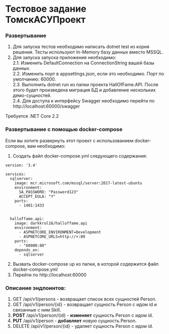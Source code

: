 # Тестовое задание ТомскАСУПроект
### Развертывание
1. Для запуска тестов необходимо написать dotnet test из корня решения. Тесты используют In-Memory базу данных вместо MSSQL.
2. Для запуска запуска приложения необходимо:<br />
2.1. Изменить DefaultConnection на ConnectionString вашей базы данных.<br />
2.2. Изменить порт в appsettings.json, если это необходимо. Порт по умолчанию: 60000.<br />
2.3. Выполнить dotnet run из папки проекта HallOfFame.API. После этого будет произведена миграция БД и добавление нескольких демо-сущностей.<br />
2.4. Для доступа к интерфейсу Swagger необходимо перейти по http://localhost:60000/swagger<br />

Требуется .NET Core 2.2

### Развертывание с помощью docker-compose
Если вы хотите развернуть этот проект с использованием docker-compose, вам необходимо:
1. Создать файл docker-compose.yml следующего содержания:

```
version: '3.4'

services:
  sqlserver:
    image: mcr.microsoft.com/mssql/server:2017-latest-ubuntu
    environment:
      SA_PASSWORD: "Password123"
      ACCEPT_EULA: "Y"
    ports:
      - 1401:1433


  halloffame.api:
    image: darkkrol16/halloffame.api
    environment:
      - ASPNETCORE_ENVIRONMENT=Development
      - ASPNETCORE_URLS=http://+:80
    ports:
      - "60000:80"
    depends_on:
      - sqlserver
```

2. Вызвать docker-compose up из папки, в которой содержится файл docker-compose.yml
3. Перейти по http://localhost:60000

### Описание эндпоинтов:
1. GET /api/v1/persons - возвращает список всех сущностей Person. 
2. GET /api/v1/person/{id} - возвращает сущность Person с идом id и связанные с ним Skill.
3. **POST** /api/v1/person/{id} - **изменяет** сущность Person с идом id.
4. **PUT** /api/v1/person - **добавляет** новую сущность Person.
5. DELETE /api/v1/person/{id} - удаляет сущность Person с идом id.
